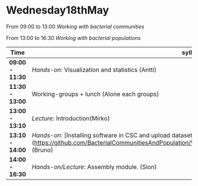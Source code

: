 # Wednesday18thMay

From 09:00 to 13:00 *Working with bacterial communities*

From 13:00 to 16:30 *Working with bacterial populations*

Time | syllabus
-----| --------
**09:00 - 11:30** | *Hands-on*: Visualization and statistics (Antti)
**11:30 - 13:00** | Working-groups + lunch (Alone each groups)
**13:00 - 13:10** | *Lecture*: Introduction(Mirko)
**13:10 - 14:00** | *Hands-on*: [Installing software in CSC and upload datasets] (https://github.com/BacterialCommunitiesAndPopulation/Wednesday18thMay/blob/master/Software_Installation.md) (Bruno)
**14:00 - 16:30** | *Hands-on/Lecture*: Assembly module. (Sion) 
